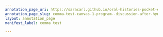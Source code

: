 ```yaml
---
annotation_page_uri: https://saracarl.github.io/oral-histories-pocket-desert/annotations/comma-test-canvas-1-program--discussion-after-hyman-and-o-connor.json
annotation_page_slug: comma-test-canvas-1-program--discussion-after-hyman-and-o-connor
layout: annotation_page
manifest_label: comma test

---
```

